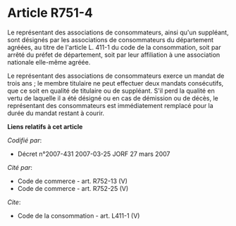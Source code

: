 # Article R751-4

Le représentant des associations de consommateurs, ainsi qu'un suppléant, sont désignés par les associations de consommateurs
du département agréées, au titre de l'article L. 411-1 du code de la consommation, soit par arrêté du préfet de département,
soit par leur affiliation à une association nationale elle-même agréée.

Le représentant des associations de consommateurs exerce un mandat de trois ans ; le membre titulaire ne peut effectuer deux
mandats consécutifs, que ce soit en qualité de titulaire ou de suppléant. S'il perd la qualité en vertu de laquelle il a été
désigné ou en cas de démission ou de décès, le représentant des consommateurs est immédiatement remplacé pour la durée du
mandat restant à courir.

**Liens relatifs à cet article**

_Codifié par_:

  - Décret n°2007-431 2007-03-25 JORF 27 mars 2007

_Cité par_:

  - Code de commerce - art. R752-13 (V)
  - Code de commerce - art. R752-25 (V)

_Cite_:

  - Code de la consommation - art. L411-1 (V)
